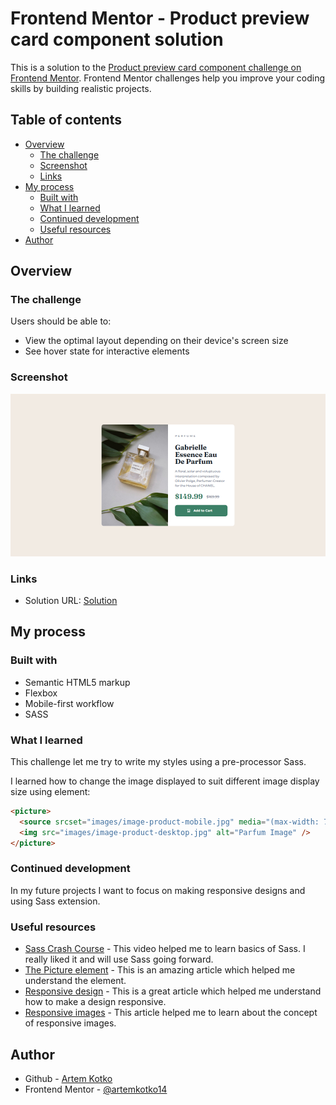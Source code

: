 # Frontend Mentor - Product preview card component solution

This is a solution to the [Product preview card component challenge on Frontend Mentor](https://www.frontendmentor.io/challenges/product-preview-card-component-GO7UmttRfa). Frontend Mentor challenges help you improve your coding skills by building realistic projects.

## Table of contents

- [Overview](#overview)
  - [The challenge](#the-challenge)
  - [Screenshot](#screenshot)
  - [Links](#links)
- [My process](#my-process)
  - [Built with](#built-with)
  - [What I learned](#what-i-learned)
  - [Continued development](#continued-development)
  - [Useful resources](#useful-resources)
- [Author](#author)

## Overview

### The challenge

Users should be able to:

- View the optimal layout depending on their device's screen size
- See hover state for interactive elements

### Screenshot

![](./result.png)

### Links

- Solution URL: [Solution](https://artemkotko14.github.io/product-preview-card-component/)

## My process

### Built with

- Semantic HTML5 markup
- Flexbox
- Mobile-first workflow
- SASS

### What I learned

This challenge let me try to write my styles using a pre-processor Sass.

I learned how to change the image displayed to suit different image display size using <picture> element:

```html
<picture>
  <source srcset="images/image-product-mobile.jpg" media="(max-width: 700px)" />
  <img src="images/image-product-desktop.jpg" alt="Parfum Image" />
</picture>
```

### Continued development

In my future projects I want to focus on making responsive designs and using Sass extension.

### Useful resources

- [Sass Crash Course](https://www.youtube.com/watch?v=Zz6eOVaaelI&ab_channel=developedbyed) - This video helped me to learn basics of Sass. I really liked it and will use Sass going forward.
- [The Picture element](https://developer.mozilla.org/en-US/docs/Web/HTML/Element/picture#examples) - This is an amazing article which helped me understand the <picture> element.
- [Responsive design](https://developer.mozilla.org/en-US/docs/Learn/CSS/CSS_layout/Responsive_Design#precursor_to_responsive_design_mobile_web_design) - This is a great article which helped me understand how to make a design responsive.
- [Responsive images](https://developer.mozilla.org/en-US/docs/Learn/HTML/Multimedia_and_embedding/Responsive_images#why_responsive_images) - This article helped me to learn about the concept of responsive images.

## Author

- Github - [Artem Kotko](https://github.com/artemkotko14)
- Frontend Mentor - [@artemkotko14](https://www.frontendmentor.io/profile/artemkotko14)
